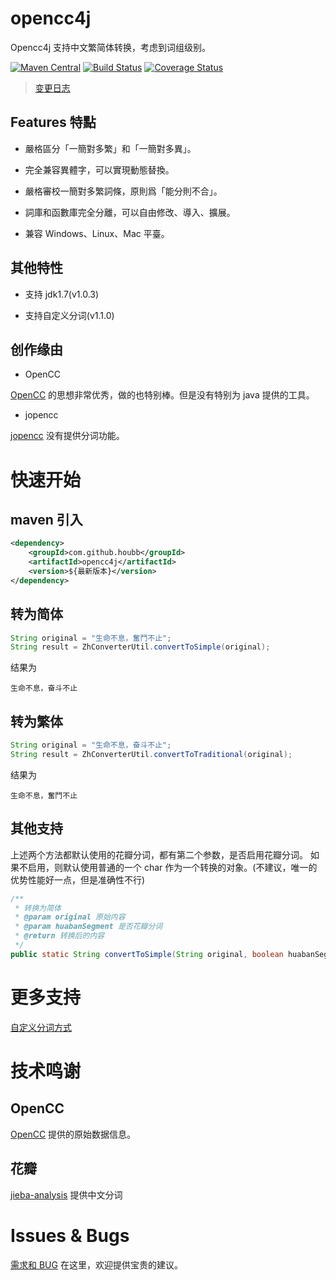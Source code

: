 # opencc4j

Opencc4j 支持中文繁简体转换，考虑到词组级别。

[![Maven Central](https://maven-badges.herokuapp.com/maven-central/com.github.houbb/opencc4j/badge.svg)](http://mvnrepository.com/artifact/com.github.houbb/opencc4j)
[![Build Status](https://www.travis-ci.org/houbb/opencc4j.svg?branch=master)](https://www.travis-ci.org/houbb/opencc4j)
[![Coverage Status](https://coveralls.io/repos/github/houbb/opencc4j/badge.svg)](https://coveralls.io/github/houbb/opencc4j)

> [变更日志](CHANGELOG.md)

## Features 特點

- 嚴格區分「一簡對多繁」和「一簡對多異」。

- 完全兼容異體字，可以實現動態替換。

- 嚴格審校一簡對多繁詞條，原則爲「能分則不合」。

- 詞庫和函數庫完全分離，可以自由修改、導入、擴展。

- 兼容 Windows、Linux、Mac 平臺。

## 其他特性

- 支持 jdk1.7(v1.0.3)

- 支持自定义分词(v1.1.0)

## 创作缘由

- OpenCC

[OpenCC](https://github.com/BYVoid/OpenCC) 的思想非常优秀，做的也特别棒。但是没有特别为 java 提供的工具。

- jopencc

[jopencc](https://github.com/carlostse/jopencc) 没有提供分词功能。



# 快速开始

## maven 引入

```xml
<dependency>
    <groupId>com.github.houbb</groupId>
    <artifactId>opencc4j</artifactId>
    <version>${最新版本}</version>
</dependency>
```

## 转为简体

```java
String original = "生命不息，奮鬥不止";
String result = ZhConverterUtil.convertToSimple(original);
```

结果为

```
生命不息，奋斗不止
```

## 转为繁体

```java
String original = "生命不息，奋斗不止";
String result = ZhConverterUtil.convertToTraditional(original);
```

结果为

```
生命不息，奮鬥不止
```

## 其他支持

上述两个方法都默认使用的花瓣分词，都有第二个参数，是否启用花瓣分词。
如果不启用，则默认使用普通的一个 char 作为一个转换的对象。(不建议，唯一的优势性能好一点，但是准确性不行)

```java
/**
 * 转换为简体
 * @param original 原始内容
 * @param huabanSegment 是否花瓣分词
 * @return 转换后的内容
 */
public static String convertToSimple(String original, boolean huabanSegment);
```

# 更多支持

[自定义分词方式](doc/user/自定义分词.md)

# 技术鸣谢

## OpenCC

[OpenCC](https://github.com/BYVoid/OpenCC) 提供的原始数据信息。

## 花瓣

[jieba-analysis](https://github.com/huaban/jieba-analysis) 提供中文分词

# Issues & Bugs

[需求和 BUG](https://github.com/houbb/opencc4j/issues) 在这里，欢迎提供宝贵的建议。




